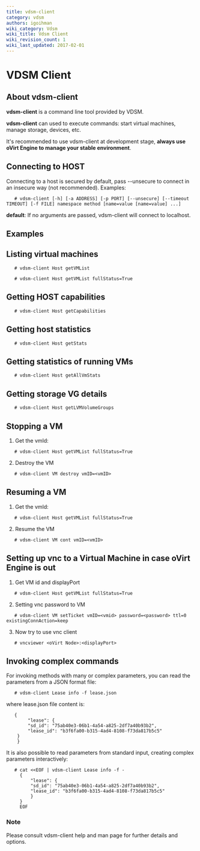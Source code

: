 ```yaml
---
title: vdsm-client
category: vdsm
authors: igoihman
wiki_category: Vdsm
wiki_title: Vdsm Client
wiki_revision_count: 1
wiki_last_updated: 2017-02-01
---
```


# VDSM Client

## About vdsm-client

**vdsm-client** is a command line tool provided by VDSM.

**vdsm-client** can used to execute commands: start virtual machines, manage storage, devices, etc.

It's recommended to use vdsm-client at development stage, **always use oVirt Engine to manage your stable environment**.

## Connecting to HOST

Connecting to a host is secured by default, pass --unsecure to connect in an insecure way (not recommended). Examples:

`   # vdsm-client [-h] [-a ADDRESS] [-p PORT] [--unsecure] [--timeout TIMEOUT]
                   [-f FILE] namespace method [name=value [name=value] ...]`

**default**: If no arguments are passed, vdsm-client will connect to localhost.

## Examples

## Listing virtual machines

`   # vdsm-client Host getVMList`

`   # vdsm-client Host getVMList fullStatus=True`

## Getting HOST capabilities

`   # vdsm-client Host getCapabilities`

## Getting host statistics

`   # vdsm-client Host getStats`

## Getting statistics of running VMs

`   # vdsm-client Host getAllVmStats`

## Getting storage VG details

`   # vdsm-client Host getLVMVolumeGroups`

## Stopping a VM

1) Get the vmId:

`   # vdsm-client Host getVMList fullStatus=True`

2) Destroy the VM

`   # vdsm-client VM destroy vmID=<vmID>`

## Resuming a VM

1) Get the vmId:

`   # vdsm-client Host getVMList fullStatus=True`

2) Resume the VM

`   # vdsm-client VM cont vmID=<vmID>`

## Setting up vnc to a Virtual Machine in case oVirt Engine is out

1. Get VM id and displayPort

`   # vdsm-client Host getVMList fullStatus=True`

2. Setting vnc password to VM

`   # vdsm-client VM setTicket vmID=<vmid> password=<password> ttl=0 existingConnAction=keep`

3. Now try to use vnc client

`   # vncviewer <oVirt Node>:<displayPort>`

## Invoking complex commands

For invoking methods with many or complex parameters, you can read the parameters from a JSON format file:

`   # vdsm-client Lease info -f lease.json`

where lease.json file content is:


```
   {
        "lease": {
	    "sd_id": "75ab40e3-06b1-4a54-a825-2df7a40b93b2",
	    "lease_id": "b3f6fa00-b315-4ad4-8108-f73da817b5c5"
	}
    }

```

It is also possible to read parameters from standard input, creating complex parameters interactively:


```
   # cat <<EOF | vdsm-client Lease info -f -
     {
         "lease": {
	     "sd_id": "75ab40e3-06b1-4a54-a825-2df7a40b93b2",
	     "lease_id": "b3f6fa00-b315-4ad4-8108-f73da817b5c5"
	     }
     }
     EOF

```

### Note

Please consult vdsm-client help and man page for further details and options.


